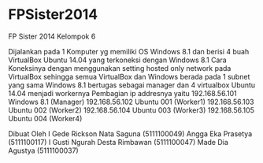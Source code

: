 FPSister2014
============

FP Sister 2014 Kelompok 6

Dijalankan pada 1 Komputer yg memiliki OS Windows 8.1 dan berisi 4 buah VirtualBox Ubuntu 14.04 yang terkoneksi dengan Windows 8.1
Cara Koneksinya dengan menggunakan setting hosted only network pada VirtualBox sehingga semua VirtualBox dan Windows berada pada 1 subnet yang sama
Windows 8.1 bertugas sebagai manager dan 4 virtualbox Ubuntu 14.04 menjadi workernya
Pembagian ip addresnya yaitu
192.168.56.101 Windows 8.1 (Manager)
192.168.56.102 Ubuntu 001 (Worker1)
192.168.56.103 Ubuntu 002 (Worker2)
192.168.56.104 Ubuntu 003 (Worker3)
192.168.56.105 Ubuntu 004 (Worker4)


Dibuat Oleh
I Gede Rickson Nata Saguna (5111100049)
Angga Eka Prasetya (5111100117)
I Gusti Ngurah Desta Rimbawan (5111100047)
Made Dia Agustya (5111100037)
